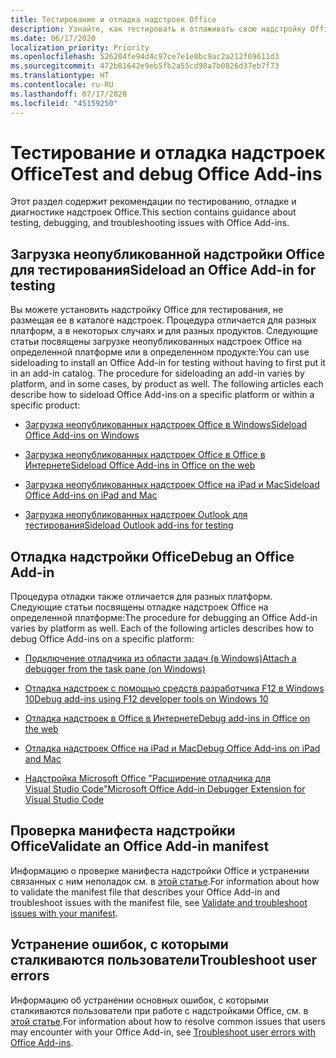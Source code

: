 ```yaml
---
title: Тестирование и отладка надстроек Office
description: Узнайте, как тестировать и отлаживать свою надстройку Office
ms.date: 06/17/2020
localization_priority: Priority
ms.openlocfilehash: 526204fe94d4c97ce7e1e0bc9ac2a212f69611d3
ms.sourcegitcommit: 472b81642e9eb5fb2a55cd98a7b0826d37eb7f73
ms.translationtype: HT
ms.contentlocale: ru-RU
ms.lasthandoff: 07/17/2020
ms.locfileid: "45159250"
---
```

# <a name="test-and-debug-office-add-ins"></a><span data-ttu-id="398f6-103">Тестирование и отладка надстроек Office</span><span class="sxs-lookup"><span data-stu-id="398f6-103">Test and debug Office Add-ins</span></span>

<span data-ttu-id="398f6-104">Этот раздел содержит рекомендации по тестированию, отладке и диагностике надстроек Office.</span><span class="sxs-lookup"><span data-stu-id="398f6-104">This section contains guidance about testing, debugging, and troubleshooting issues with Office Add-ins.</span></span>

## <a name="sideload-an-office-add-in-for-testing"></a><span data-ttu-id="398f6-105">Загрузка неопубликованной надстройки Office для тестирования</span><span class="sxs-lookup"><span data-stu-id="398f6-105">Sideload an Office Add-in for testing</span></span>

<span data-ttu-id="398f6-p101">Вы можете установить надстройку Office для тестирования, не размещая ее в каталоге надстроек. Процедура отличается для разных платформ, а в некоторых случаях и для разных продуктов. Следующие статьи посвящены загрузке неопубликованных надстроек Office на определенной платформе или в определенном продукте:</span><span class="sxs-lookup"><span data-stu-id="398f6-p101">You can use sideloading to install an Office Add-in for testing without having to first put it in an add-in catalog. The procedure for sideloading an add-in varies by platform, and in some cases, by product as well. The following articles each describe how to sideload Office Add-ins on a specific platform or within a specific product:</span></span>

- [<span data-ttu-id="398f6-109">Загрузка неопубликованных надстроек Office в Windows</span><span class="sxs-lookup"><span data-stu-id="398f6-109">Sideload Office Add-ins on Windows</span></span>](create-a-network-shared-folder-catalog-for-task-pane-and-content-add-ins.md)

- [<span data-ttu-id="398f6-110">Загрузка неопубликованных надстроек Office в Office в Интернете</span><span class="sxs-lookup"><span data-stu-id="398f6-110">Sideload Office Add-ins in Office on the web</span></span>](sideload-office-add-ins-for-testing.md)

- [<span data-ttu-id="398f6-111">Загрузка неопубликованных надстроек Office на iPad и Mac</span><span class="sxs-lookup"><span data-stu-id="398f6-111">Sideload Office Add-ins on iPad and Mac</span></span>](sideload-an-office-add-in-on-ipad-and-mac.md)

- [<span data-ttu-id="398f6-112">Загрузка неопубликованных надстроек Outlook для тестирования</span><span class="sxs-lookup"><span data-stu-id="398f6-112">Sideload Outlook add-ins for testing</span></span>](../outlook/sideload-outlook-add-ins-for-testing.md)

## <a name="debug-an-office-add-in"></a><span data-ttu-id="398f6-113">Отладка надстройки Office</span><span class="sxs-lookup"><span data-stu-id="398f6-113">Debug an Office Add-in</span></span>

<span data-ttu-id="398f6-p102">Процедура отладки также отличается для разных платформ. Следующие статьи посвящены отладке надстроек Office на определенной платформе:</span><span class="sxs-lookup"><span data-stu-id="398f6-p102">The procedure for debugging an Office Add-in varies by platform as well. Each of the following articles describes how to debug Office Add-ins on a specific platform:</span></span>

- [<span data-ttu-id="398f6-116">Подключение отладчика из области задач (в Windows)</span><span class="sxs-lookup"><span data-stu-id="398f6-116">Attach a debugger from the task pane (on Windows)</span></span>](attach-debugger-from-task-pane.md)

- [<span data-ttu-id="398f6-117">Отладка надстроек с помощью средств разработчика F12 в Windows 10</span><span class="sxs-lookup"><span data-stu-id="398f6-117">Debug add-ins using F12 developer tools on Windows 10</span></span>](debug-add-ins-using-f12-developer-tools-on-windows-10.md)

- [<span data-ttu-id="398f6-118">Отладка надстроек в Office в Интернете</span><span class="sxs-lookup"><span data-stu-id="398f6-118">Debug add-ins in Office on the web</span></span>](debug-add-ins-in-office-online.md)

- [<span data-ttu-id="398f6-119">Отладка надстроек Office на iPad и Mac</span><span class="sxs-lookup"><span data-stu-id="398f6-119">Debug Office Add-ins on iPad and Mac</span></span>](debug-office-add-ins-on-ipad-and-mac.md)

- [<span data-ttu-id="398f6-120">Надстройка Microsoft Office "Расширение отладчика для Visual Studio Code"</span><span class="sxs-lookup"><span data-stu-id="398f6-120">Microsoft Office Add-in Debugger Extension for Visual Studio Code</span></span>](debug-with-vs-extension.md)

## <a name="validate-an-office-add-in-manifest"></a><span data-ttu-id="398f6-121">Проверка манифеста надстройки Office</span><span class="sxs-lookup"><span data-stu-id="398f6-121">Validate an Office Add-in manifest</span></span>

<span data-ttu-id="398f6-122">Информацию о проверке манифеста надстройки Office и устранении связанных с ним неполадок см. в [этой статье](troubleshoot-manifest.md).</span><span class="sxs-lookup"><span data-stu-id="398f6-122">For information about how to validate the manifest file that describes your Office Add-in and troubleshoot issues with the manifest file, see [Validate and troubleshoot issues with your manifest](troubleshoot-manifest.md).</span></span>

## <a name="troubleshoot-user-errors"></a><span data-ttu-id="398f6-123">Устранение ошибок, с которыми сталкиваются пользователи</span><span class="sxs-lookup"><span data-stu-id="398f6-123">Troubleshoot user errors</span></span>

<span data-ttu-id="398f6-124">Информацию об устранении основных ошибок, с которыми сталкиваются пользователи при работе с надстройками Office, см. в [этой статье](testing-and-troubleshooting.md).</span><span class="sxs-lookup"><span data-stu-id="398f6-124">For information about how to resolve common issues that users may encounter with your Office Add-in, see [Troubleshoot user errors with Office Add-ins](testing-and-troubleshooting.md).</span></span>
